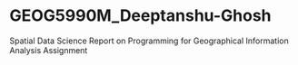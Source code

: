 # GEOG5990M_Deeptanshu-Ghosh
Spatial Data Science Report on Programming for Geographical Information Analysis Assignment  
